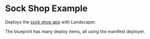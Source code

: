 # Sock Shop Example

Deploys the [sock shop app][1] with Landscaper.

The blueprint has many deploy items, all using the manifest deployer. 



[1]: https://github.com/microservices-demo/microservices-demo/blob/master/deploy/kubernetes/complete-demo.yaml
